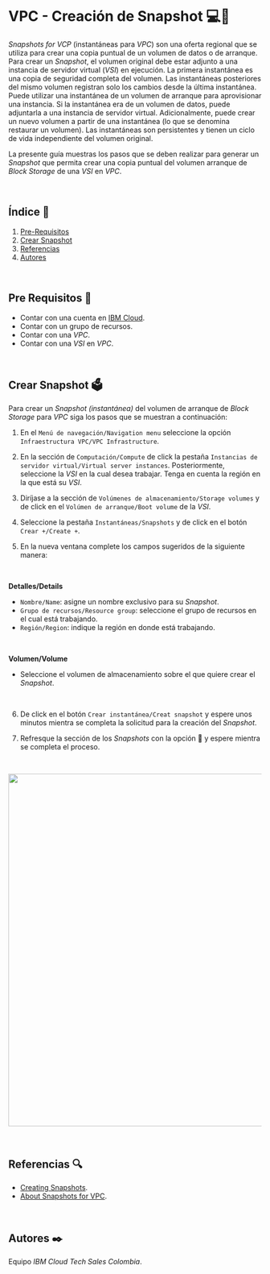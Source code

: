 # VPC - Creación de Snapshot 💻💾
*Snapshots for VCP* (instantáneas para *VPC*) son una oferta regional que se utiliza para crear una copia puntual de un volumen de datos o de arranque. Para crear un *Snapshot*, el volumen original debe estar adjunto a una instancia de servidor virtual (*VSI*) en ejecución. La primera instantánea es una copia de seguridad completa del volumen. Las instantáneas posteriores del mismo volumen registran solo los cambios desde la última instantánea. Puede utilizar una instantánea de un volumen de arranque para aprovisionar una instancia. Si la instantánea era de un volumen de datos, puede adjuntarla a una instancia de servidor virtual. Adicionalmente, puede crear un nuevo volumen a partir de una instantánea (lo que se denomina restaurar un volumen). Las instantáneas son persistentes y tienen un ciclo de vida independiente del volumen original.

La presente guía muestras los pasos que se deben realizar para generar un *Snapshot* que permita crear una copia puntual del volumen arranque de *Block Storage* de una *VSI* en *VPC*.

<br />

## Índice  📰
1. [Pre-Requisitos](#Pre-Requisitos-pencil)
2. [Crear Snapshot](#Crear-Snapshot-ballot_box)
3. [Referencias](#Referencias-mag)
4. [Autores](#Autores-black_nib)
<br />


## Pre Requisitos :pencil:
* Contar con una cuenta en <a href="https://cloud.ibm.com/">IBM Cloud</a>.
* Contar con un grupo de recursos.
* Contar con una *VPC*.
* Contar con una *VSI* en *VPC*.

<br />

## Crear Snapshot :ballot_box:
Para crear un *Snapshot (instantánea)* del volumen de arranque de *Block Storage* para *VPC* siga los pasos que se muestran a continuación:

1. En el ```Menú de navegación/Navigation menu``` seleccione la opción ```Infraestructura VPC/VPC Infrastructure```.

2. En la sección de ```Computación/Compute``` de click la pestaña ```Instancias de servidor virtual/Virtual server instances```. Posteriormente, seleccione la *VSI* en la cual desea trabajar. Tenga en cuenta la región en la que está su *VSI*.

3. Diríjase a la sección de ```Volúmenes de almacenamiento/Storage volumes``` y de click en el ```Volúmen de arranque/Boot volume``` de la *VSI*.

4. Seleccione la pestaña ```Instantáneas/Snapshots``` y de click en el botón ```Crear +/Create +```.

5. En la nueva ventana complete los campos sugeridos de la siguiente manera:
<br />

**Detalles/Details** 
* ```Nombre/Name```: asigne un nombre exclusivo para su *Snapshot*.
* ```Grupo de recursos/Resource group```: seleccione el grupo de recursos en el cual está trabajando.
* ```Región/Region```: indique la región en donde está trabajando.
<br />

**Volumen/Volume**
* Seleccione el volumen de almacenamiento sobre el que quiere crear el *Snapshot*.
<br />

6. De click en el botón ```Crear instantánea/Creat snapshot``` y espere unos minutos mientra se completa la solicitud para la creación del *Snapshot*.

7. Refresque la sección de los *Snapshots* con la opción 🔄 y espere mientra se completa el proceso.

<br />

<p align="center"><img width="700" src="https://github.com/emeloibmco/VPC-Creacion-Snapshot/blob/main/images/vpc-crear-snapshot.gif"></p>
<br />

## Referencias :mag:
* <a href="https://cloud.ibm.com/docs/vpc?topic=vpc-snapshots-vpc-create&interface=ui">Creating Snapshots</a>.
* <a href="https://cloud.ibm.com/docs/vpc?topic=vpc-snapshots-vpc-about">About Snapshots for VPC</a>.
<br />

## Autores :black_nib:
Equipo *IBM Cloud Tech Sales Colombia*.
<br />
